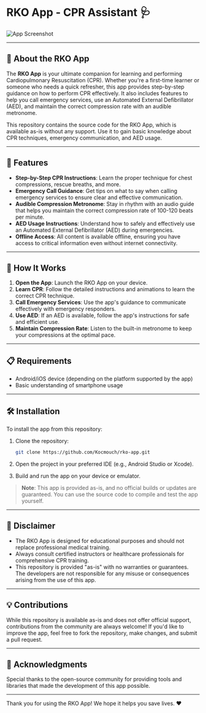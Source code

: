 # RKO App - CPR Assistant 🩺

![App Screenshot](https://i.imgur.com/Uu1zwoq.png)

---

## 🌟 About the RKO App

The **RKO App** is your ultimate companion for learning and performing Cardiopulmonary Resuscitation (CPR). Whether you're a first-time learner or someone who needs a quick refresher, this app provides step-by-step guidance on how to perform CPR effectively. It also includes features to help you call emergency services, use an Automated External Defibrillator (AED), and maintain the correct compression rate with an audible metronome.

This repository contains the source code for the RKO App, which is available as-is without any support. Use it to gain basic knowledge about CPR techniques, emergency communication, and AED usage.

---

## 🚀 Features

- **Step-by-Step CPR Instructions**: Learn the proper technique for chest compressions, rescue breaths, and more.
- **Emergency Call Guidance**: Get tips on what to say when calling emergency services to ensure clear and effective communication.
- **Audible Compression Metronome**: Stay in rhythm with an audio guide that helps you maintain the correct compression rate of 100-120 beats per minute.
- **AED Usage Instructions**: Understand how to safely and effectively use an Automated External Defibrillator (AED) during emergencies.
- **Offline Access**: All content is available offline, ensuring you have access to critical information even without internet connectivity.

---

## 📱 How It Works

1. **Open the App**: Launch the RKO App on your device.
2. **Learn CPR**: Follow the detailed instructions and animations to learn the correct CPR technique.
3. **Call Emergency Services**: Use the app's guidance to communicate effectively with emergency responders.
4. **Use AED**: If an AED is available, follow the app's instructions for safe and efficient use.
5. **Maintain Compression Rate**: Listen to the built-in metronome to keep your compressions at the optimal pace.

---

## 📋 Requirements

- Android/iOS device (depending on the platform supported by the app)
- Basic understanding of smartphone usage

---

## 🛠️ Installation

To install the app from this repository:

1. Clone the repository:
   ```bash
   git clone https://github.com/Kocmouch/rko-app.git
   ```

2. Open the project in your preferred IDE (e.g., Android Studio or Xcode).

3. Build and run the app on your device or emulator.

> **Note**: This app is provided as-is, and no official builds or updates are guaranteed. You can use the source code to compile and test the app yourself.

---

## 📝 Disclaimer

- The RKO App is designed for educational purposes and should not replace professional medical training.
- Always consult certified instructors or healthcare professionals for comprehensive CPR training.
- This repository is provided "as-is" with no warranties or guarantees. The developers are not responsible for any misuse or consequences arising from the use of this app.

---

## 💡 Contributions

While this repository is available as-is and does not offer official support, contributions from the community are always welcome! If you'd like to improve the app, feel free to fork the repository, make changes, and submit a pull request.

---

## 🙏 Acknowledgments

Special thanks to the open-source community for providing tools and libraries that made the development of this app possible.

---

Thank you for using the RKO App! We hope it helps you save lives. ❤️